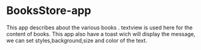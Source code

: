 # BooksStore-app
This app describes about the various books .  textview is used here for the content of books.
This app also have a toast wich will display the message,
we can set styles,background,size and color of the text.
